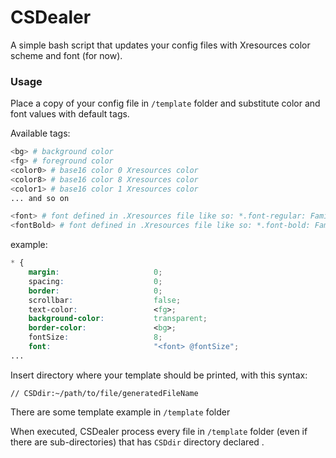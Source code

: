 # CSDealer

A simple bash script that updates your config files with Xresources color scheme and font (for now).




### Usage

Place a copy of your config file in `/template` folder and substitute color and font values with default tags.

Available tags:

```bash
<bg> # background color
<fg> # foreground color
<color0> # base16 color 0 Xresources color
<color8> # base16 color 8 Xresources color
<color1> # base16 color 1 Xresources color
... and so on

<font> # font defined in .Xresources file like so: *.font-regular: FamilyFont regular fontSize
<fontBold> # font defined in .Xresources file like so: *.font-bold: FamilyFont bold fontSize
```

example:

```css
* {
    margin:                     0;
    spacing:                    0;
    border:                     0;
    scrollbar:                  false;
    text-color:                 <fg>;
    background-color:           transparent;
    border-color:               <bg>;
    fontSize:                   8;
  	font:                       "<font> @fontSize";
...
```

Insert directory where your template should be printed, with this syntax:

```
// CSDdir:~/path/to/file/generatedFileName
```

There are some template example in `/template` folder




When executed, CSDealer process every file in `/template` folder (even if there are sub-directories)  that has `CSDdir` directory declared .
